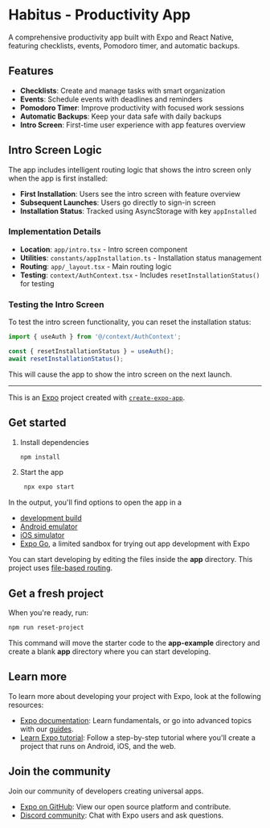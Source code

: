 # Habitus - Productivity App

A comprehensive productivity app built with Expo and React Native, featuring checklists, events, Pomodoro timer, and automatic backups.

## Features

- **Checklists**: Create and manage tasks with smart organization
- **Events**: Schedule events with deadlines and reminders
- **Pomodoro Timer**: Improve productivity with focused work sessions
- **Automatic Backups**: Keep your data safe with daily backups
- **Intro Screen**: First-time user experience with app features overview

## Intro Screen Logic

The app includes intelligent routing logic that shows the intro screen only when the app is first installed:

- **First Installation**: Users see the intro screen with feature overview
- **Subsequent Launches**: Users go directly to sign-in screen
- **Installation Status**: Tracked using AsyncStorage with key `appInstalled`

### Implementation Details

- **Location**: `app/intro.tsx` - Intro screen component
- **Utilities**: `constants/appInstallation.ts` - Installation status management
- **Routing**: `app/_layout.tsx` - Main routing logic
- **Testing**: `context/AuthContext.tsx` - Includes `resetInstallationStatus()` for testing

### Testing the Intro Screen

To test the intro screen functionality, you can reset the installation status:

```javascript
import { useAuth } from '@/context/AuthContext';

const { resetInstallationStatus } = useAuth();
await resetInstallationStatus();
```

This will cause the app to show the intro screen on the next launch.

---

This is an [Expo](https://expo.dev) project created with [`create-expo-app`](https://www.npmjs.com/package/create-expo-app).

## Get started

1. Install dependencies

   ```bash
   npm install
   ```

2. Start the app

   ```bash
    npx expo start
   ```

In the output, you'll find options to open the app in a

- [development build](https://docs.expo.dev/develop/development-builds/introduction/)
- [Android emulator](https://docs.expo.dev/workflow/android-studio-emulator/)
- [iOS simulator](https://docs.expo.dev/workflow/ios-simulator/)
- [Expo Go](https://expo.dev/go), a limited sandbox for trying out app development with Expo

You can start developing by editing the files inside the **app** directory. This project uses [file-based routing](https://docs.expo.dev/router/introduction).

## Get a fresh project

When you're ready, run:

```bash
npm run reset-project
```

This command will move the starter code to the **app-example** directory and create a blank **app** directory where you can start developing.

## Learn more

To learn more about developing your project with Expo, look at the following resources:

- [Expo documentation](https://docs.expo.dev/): Learn fundamentals, or go into advanced topics with our [guides](https://docs.expo.dev/guides).
- [Learn Expo tutorial](https://docs.expo.dev/tutorial/introduction/): Follow a step-by-step tutorial where you'll create a project that runs on Android, iOS, and the web.

## Join the community

Join our community of developers creating universal apps.

- [Expo on GitHub](https://github.com/expo/expo): View our open source platform and contribute.
- [Discord community](https://chat.expo.dev): Chat with Expo users and ask questions.
